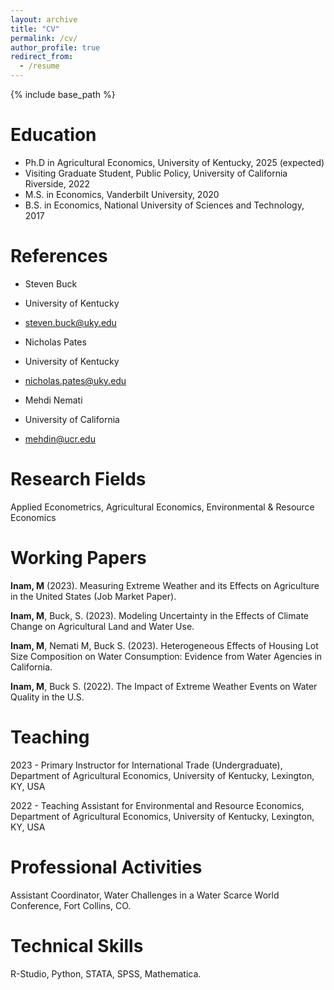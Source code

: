 ```yaml
---
layout: archive
title: "CV"
permalink: /cv/
author_profile: true
redirect_from:
  - /resume
---
```


{% include base_path %}

Education
======
* Ph.D in Agricultural Economics, University of Kentucky, 2025 (expected)
* Visiting Graduate Student, Public Policy, University of California Riverside, 2022
* M.S. in Economics, Vanderbilt University, 2020
* B.S. in Economics, National University of Sciences and Technology, 2017

References
======
* Steven Buck
* University of Kentucky
* steven.buck@uky.edu

* Nicholas Pates
* University of Kentucky
* nicholas.pates@uky.edu

* Mehdi Nemati
* University of California
* mehdin@ucr.edu
  

Research Fields
======
Applied Econometrics, Agricultural Economics, Environmental & Resource Economics

Working Papers
======
**Inam, M** (2023). Measuring Extreme Weather and its Effects on Agriculture in the United States (Job Market Paper).

**Inam, M**, Buck, S. (2023). Modeling Uncertainty in the Effects of Climate Change on Agricultural Land and Water Use.

**Inam, M**, Nemati M, Buck S. (2023). Heterogeneous Effects of Housing Lot Size Composition on Water Consumption: Evidence from Water Agencies in California.

**Inam, M**, Buck S. (2022). The Impact of Extreme Weather Events on Water Quality in the U.S.

Teaching
======
2023 - Primary Instructor for International Trade (Undergraduate), Department of Agricultural Economics, University of Kentucky, Lexington, KY, USA

2022 - Teaching Assistant for Environmental and Resource Economics, Department of Agricultural Economics, University of Kentucky, Lexington, KY, USA

Professional Activities
======
Assistant Coordinator, Water Challenges in a Water Scarce World Conference, Fort Collins, CO.
  
Technical Skills
======
R-Studio, Python, STATA, SPSS, Mathematica.
